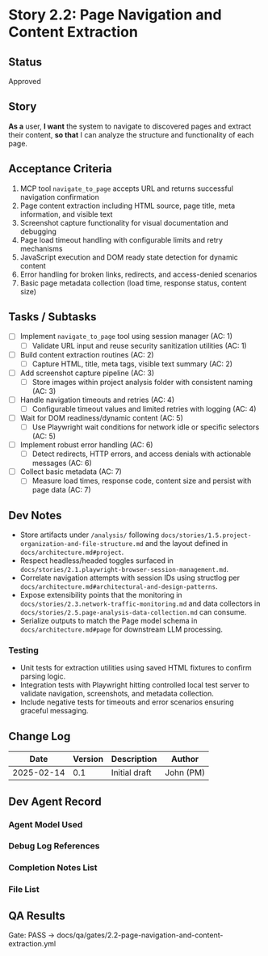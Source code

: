 # Story 2.2: Page Navigation and Content Extraction

## Status
Approved

## Story
**As a** user,
**I want** the system to navigate to discovered pages and extract their content,
**so that** I can analyze the structure and functionality of each page.

## Acceptance Criteria
1. MCP tool `navigate_to_page` accepts URL and returns successful navigation confirmation
2. Page content extraction including HTML source, page title, meta information, and visible text
3. Screenshot capture functionality for visual documentation and debugging
4. Page load timeout handling with configurable limits and retry mechanisms
5. JavaScript execution and DOM ready state detection for dynamic content
6. Error handling for broken links, redirects, and access-denied scenarios
7. Basic page metadata collection (load time, response status, content size)

## Tasks / Subtasks
- [ ] Implement `navigate_to_page` tool using session manager (AC: 1)
  - [ ] Validate URL input and reuse security sanitization utilities (AC: 1)
- [ ] Build content extraction routines (AC: 2)
  - [ ] Capture HTML, title, meta tags, visible text summary (AC: 2)
- [ ] Add screenshot capture pipeline (AC: 3)
  - [ ] Store images within project analysis folder with consistent naming (AC: 3)
- [ ] Handle navigation timeouts and retries (AC: 4)
  - [ ] Configurable timeout values and limited retries with logging (AC: 4)
- [ ] Wait for DOM readiness/dynamic content (AC: 5)
  - [ ] Use Playwright wait conditions for network idle or specific selectors (AC: 5)
- [ ] Implement robust error handling (AC: 6)
  - [ ] Detect redirects, HTTP errors, and access denials with actionable messages (AC: 6)
- [ ] Collect basic metadata (AC: 7)
  - [ ] Measure load times, response code, content size and persist with page data (AC: 7)

## Dev Notes
- Store artifacts under `/analysis/` following `docs/stories/1.5.project-organization-and-file-structure.md` and the layout defined in `docs/architecture.md#project`.
- Respect headless/headed toggles surfaced in `docs/stories/2.1.playwright-browser-session-management.md`.
- Correlate navigation attempts with session IDs using structlog per `docs/architecture.md#architectural-and-design-patterns`.
- Expose extensibility points that the monitoring in `docs/stories/2.3.network-traffic-monitoring.md` and data collectors in `docs/stories/2.5.page-analysis-data-collection.md` can consume.
- Serialize outputs to match the Page model schema in `docs/architecture.md#page` for downstream LLM processing.

### Testing
- Unit tests for extraction utilities using saved HTML fixtures to confirm parsing logic.
- Integration tests with Playwright hitting controlled local test server to validate navigation, screenshots, and metadata collection.
- Include negative tests for timeouts and error scenarios ensuring graceful messaging.

## Change Log
| Date | Version | Description | Author |
|------|---------|-------------|--------|
| 2025-02-14 | 0.1 | Initial draft | John (PM) |

## Dev Agent Record

### Agent Model Used

### Debug Log References

### Completion Notes List

### File List

## QA Results

Gate: PASS → docs/qa/gates/2.2-page-navigation-and-content-extraction.yml
